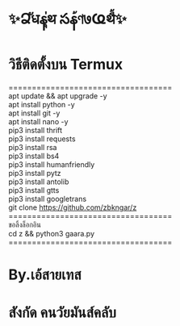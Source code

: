 # ✨Ձัधနุ่थ సန้ণ७Ҩथี้✨

# วิธีติดตั้งบน Termux <br>
=================================== <br>
apt update && apt upgrade -y <br>
apt install python -y <br>
apt install git -y <br>
apt install nano -y <br>
pip3 install thrift <br>
pip3 install requests <br>
pip3 install rsa <br>
pip3 install bs4 <br>
pip3 install humanfriendly <br>
pip3 install pytz <br>
pip3 install antolib <br>
pip3 install gtts <br>
pip3 install googletrans <br>
git clone https://github.com/zbkngar/z <br>
=================================== <br>
ขอลิ้งล็อกอิน <br>
cd z && python3 gaara.py <br>
=================================== <br>
# By.เอ้สายเทส <br>
# สังกัด คนวัยมันส์คลับ <br>

